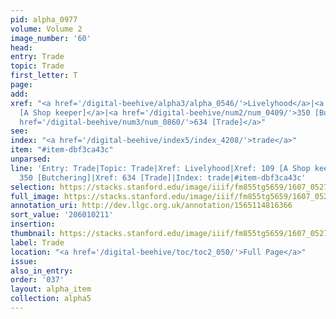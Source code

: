 ```yaml
---
pid: alpha_0977
volume: Volume 2
image_number: '60'
head:
entry: Trade
topic: Trade
first_letter: T
page:
add:
xref: "<a href='/digital-beehive/alpha3/alpha_0546/'>Livelyhood</a>|<a href='/digital-beehive/num1/num_0113/'>109
  [A Shop keeper]</a>|<a href='/digital-beehive/num2/num_0409/'>350 [Butchering]</a>|<a
  href='/digital-beehive/num3/num_0860/'>634 [Trade]</a>"
see:
index: "<a href='/digital-beehive/index5/index_4208/'>trade</a>"
item: "#item-dbf3ca43c"
unparsed:
line: 'Entry: Trade|Topic: Trade|Xref: Livelyhood|Xref: 109 [A Shop keeper]|Xref:
  350 [Butchering]|Xref: 634 [Trade]|Index: trade|#item-dbf3ca43c'
selection: https://stacks.stanford.edu/image/iiif/fm855tg5659/1607_0527/800,211,2967,492/full/0/default.jpg
full_image: https://stacks.stanford.edu/image/iiif/fm855tg5659/1607_0527/full/full/0/default.jpg
annotation_uri: http://dev.llgc.org.uk/annotation/1565114816366
sort_value: '206010211'
insertion:
thumbnail: https://stacks.stanford.edu/image/iiif/fm855tg5659/1607_0527/800,211,600,180/250,/0/default.jpg
label: Trade
location: "<a href='/digital-beehive/toc/toc2_050/'>Full Page</a>"
issue:
also_in_entry:
order: '037'
layout: alpha_item
collection: alpha5
---
```

